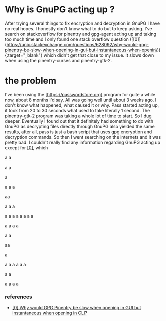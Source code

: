 # Why is GnuPG acting up ? 

After trying several things to fix encryption and decryption in GnuPG I have no 
real hopes. I honestly don't know what to do but to keep asking. I've search on 
stackoverflow for pinentry and gpg-agent acting up and taking too much time and 
I only found one stack overflow question
([\[0\]]\(https://unix.stackexchange.com/questions/628092/why-would-gpg-pinentry-be-slow-when-opening-in-gui-but-instantaneous-when-openin\)){:target="_blank"} 
which didn't get that close to my issue. It slows down when using the pinentry-curses and pinentry-gtk-2. 

# the problem
I've been using the [https://passwordstore.org] program for quite a while now,
about 8 months I'd say. All was going well until about 3 weeks ago. I don't 
know what happened, what caused it or why. Pass started acting up, it took from
20 to 30 seconds what used to take literally 1 second. The pinentry-gtk-2 
program was taking a whole lot of time to start. So I dug deeper. Eventually I
found out that it definitely had something to do with GnuPG as decrypting
files directly through GnuPG also yielded the same results, after all, pass is
just a bash script that uses gpg encryption and decryption commands. So then I
went searching on the internets and it was pretty bad. I couldn't really find
any information regarding GnuPG acting up except for [\[0\]](###references), which 

a
a

a
a

a


a
a
a

aa

a
a
a

a
a
a
a
a
a
a
a



a
a
a
a



a
a

aa

a

a
a
a
a
a
a

a
a

a
a
a
a






















### references
- [\[0\] Why would GPG Pinentry be slow when opening in GUI but instantaneous when opening in CLI?](https://unix.stackexchange.com/questions/628092/why-would-gpg-pinentry-be-slow-when-opening-in-gui-but-instantaneous-when-openin)






